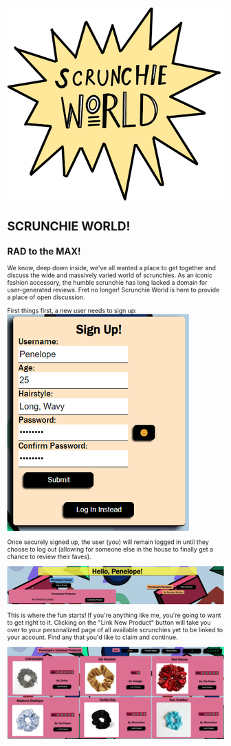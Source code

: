 ![logo](./client/src/JackieLogo.png)
# SCRUNCHIE WORLD!
## RAD to the MAX!

We know, deep down inside, we've all wanted a place to get together and discuss the wide and massively varied world of scrunchies.  As an iconic fashion accessory, the humble scrunchie has long lacked a domain for user-generated reviews.
Fret no longer!  Scrunchie World is here to provide a place of open discussion.

First things first, a new user needs to sign up:
![signup](./Readme_Images/signup.png)

Once securely signed up, the user (you) will remain logged in until they choose to log out (allowing for someone else in the house to finally get a chance to review their faves).

![home1](./Readme_Images/home1.png)

This is where the fun starts!  If you're anything like me, you're going to want to get right to it.  Clicking on the "Link New Product" button will take you over to your personalized page of all available scrunchies yet to be linked to your account.  Find any that you'd like to claim and continue.

![userproducts](./Readme_Images/userProds.png)